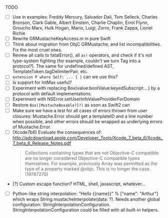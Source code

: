 TODO

- [ ] Use in examples: Freddy Mercury, Salvador Dali, Tom Selleck, Charles Bronson, Clark Gable, Albert Einstein, Charlie Chaplin, Errol Flynn, Groucho Marx, Hulk Hogan, Mario, Luigi, Zorro, Frank Zappa, Lionel Richie
- [ ] Rewrite GRMustacheKeyAccess.m in pure Swift
- [ ] Think about migration from ObjC GRMustache, and list incompatibilities. Fix the most cruel ones.
- [ ] Review all calls to fatalError(), all `as!` operators, and check if it's not type-system fighting (for example, couldn't we turn Tag into a protocol?). The same for undefined/defined AST, TemplateToken.tagDelimiterPair, etc.
- [ ] `extension P where Self: ... { }` can we use this?
- [ ] Is support for IntMax useful?
- [ ] Experiment with replacing Box(value:boolValue:keyedSubscript:...) by a protocol with default implementations.
- [ ] Experiment with NSError.setUserInfoValueProviderForDomain
- [ ] Restore `Box([MustacheBoxable?]?)` as soon as Swift2 can
- [ ] Make sure we have a test for all cases of errors thrown from user closures: Mustache.Error should get a templateID and a line number when possible, and other errors should be wrapped as underlying errors of Mustache.Error.
- [ ] (Xcode7b6) Evaluate the consequences of:
    http://adcdownload.apple.com/Developer_Tools/Xcode_7_beta_6/Xcode_7_beta_6_Release_Notes.pdf
    > Collections containing types that are not Objective-C compatible are no longer considered Objective-C compatible types themselves. For example, previously Array<SwiftClassType> was permitted as the type of a property marked @objc. This is no longer the case. (19787270)
- [?] Custom escape function? HTML, shell, javascript, whatever...
- [ ] Python-like string interpolation: "Hello {{name}}" % ["name": "Arthur"] which wraps String.mustacheInterpolate(data: ?). Needs another global configuration: StringInterpolationConfiguration. StringInterpolationConfiguration could be filled with all built-in helpers.
